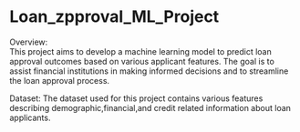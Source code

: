 # Loan_zpproval_ML_Project
Overview:  
This project aims to develop a machine learning model to predict loan approval outcomes based on various applicant features. The goal is to assist financial institutions in making informed decisions and to streamline the loan approval process.


Dataset:
The dataset used for this project contains various features describing demographic,financial,and credit related information about loan applicants.
